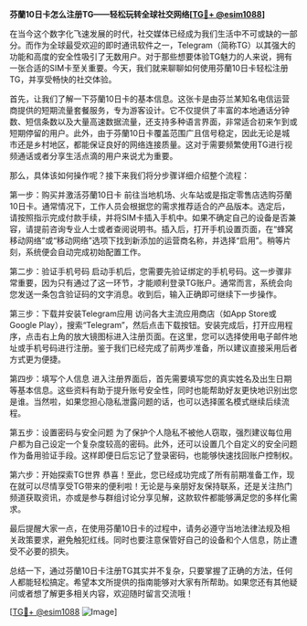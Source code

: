 **芬蘭10日卡怎么注册TG——轻松玩转全球社交网络[[TG💪+ @esim1088](https://t.me/s/esim1088)]**

在当今这个数字化飞速发展的时代，社交媒体已经成为我们生活中不可或缺的一部分。而作为全球最受欢迎的即时通讯软件之一，Telegram（简称TG）以其强大的功能和高度的安全性吸引了无数用户。对于那些想要体验TG魅力的人来说，拥有一张合适的SIM卡至关重要。今天，我们就来聊聊如何使用芬蘭10日卡轻松注册TG，并享受畅快的社交体验。

首先，让我们了解一下芬蘭10日卡的基本信息。这张卡是由芬兰某知名电信运营商提供的短期流量套餐服务，专为游客设计。它不仅提供了丰富的本地通话分钟数、短信条数以及大量高速数据流量，还支持多种语言界面，非常适合初来乍到或短期停留的用户。此外，由于芬蘭10日卡覆盖范围广且信号稳定，因此无论是城市还是乡村地区，都能保证良好的网络连接质量。这对于需要频繁使用TG进行视频通话或者分享生活点滴的用户来说尤为重要。

那么，具体该如何操作呢？接下来我们将分步骤详细介绍整个流程：

第一步：购买并激活芬蘭10日卡
前往当地机场、火车站或是指定零售店选购芬蘭10日卡。通常情况下，工作人员会根据您的需求推荐适合的产品版本。选定后，请按照指示完成付款手续，并将SIM卡插入手机中。如果不确定自己的设备是否兼容，请提前咨询专业人士或者查阅说明书。插入后，打开手机设置页面，在“蜂窝移动网络”或“移动网络”选项下找到新添加的运营商名称，并选择“启用”。稍等片刻，系统便会自动完成初始配置工作。

第二步：验证手机号码
启动手机后，您需要先验证绑定的手机号码。这一步骤非常重要，因为只有通过了这一环节，才能顺利登录TG账户。通常而言，系统会向您发送一条包含验证码的文字消息。收到后，输入正确即可继续下一步操作。

第三步：下载并安装Telegram应用
访问各大主流应用商店（如App Store或Google Play），搜索“Telegram”，然后点击下载按钮。安装完成后，打开应用程序，点击右上角的放大镜图标进入注册页面。在这里，您可以选择使用电子邮件地址或手机号码进行注册。鉴于我们已经完成了前两步准备，所以建议直接采用后者方式更为便捷。

第四步：填写个人信息
进入注册界面后，首先需要填写您的真实姓名及出生日期等基本信息。这些资料有助于提升账号安全性，同时也能帮助好友更快地识别出您是谁。当然啦，如果您担心隐私泄露问题的话，也可以选择匿名模式继续后续流程。

第五步：设置密码与安全问题
为了保护个人隐私不被他人窃取，强烈建议每位用户都为自己设定一个复杂度较高的密码。此外，还可以设置几个自定义的安全问题作为备用验证手段。这样即便日后忘记了登录密码，也能够快速找回账户控制权。

第六步：开始探索TG世界
恭喜！至此，您已经成功完成了所有前期准备工作，现在就可以尽情享受TG带来的便利啦！无论是与亲朋好友保持联系，还是关注热门频道获取资讯，亦或是参与群组讨论分享见解，这款软件都能够满足您的多样化需求。

最后提醒大家一点，在使用芬蘭10日卡的过程中，请务必遵守当地法律法规及相关政策要求，避免触犯红线。同时也要注意保管好自己的设备和个人信息，防止遭受不必要的损失。

总结一下，通过芬蘭10日卡注册TG其实并不复杂，只要掌握了正确的方法，任何人都能轻松搞定。希望本文所提供的指南能够对大家有所帮助。如果您还有其他疑问或者想了解更多相关内容，欢迎随时留言交流哦！

[[TG💪+ @esim1088](https://t.me/s/esim1088) ![Image](https://i.postimg.cc/4NQfJmqS/Snipaste-2025-05-13-00-14-12.png)]